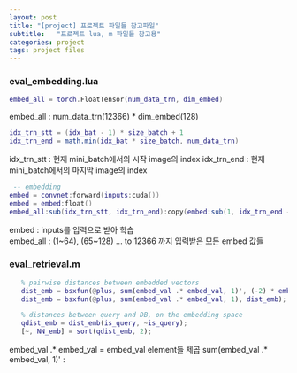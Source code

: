 ```yaml
---
layout: post
title: "[project] 프로젝트 파일들 참고파일"
subtitle:   "프로젝트 lua, m 파일들 참고용"
categories: project
tags: project files
---
```


### eval_embedding.lua

```lua
embed_all = torch.FloatTensor(num_data_trn, dim_embed)
 ```
embed_all : num_data_trn(12366) * dim_embed(128)

```lua
idx_trn_stt = (idx_bat - 1) * size_batch + 1
idx_trn_end = math.min(idx_bat * size_batch, num_data_trn)
```

idx_trn_stt : 현재 mini_batch에서의 시작 image의 index
idx_trn_end : 현재 mini_batch에서의 마지막 image의 index


```lua
 -- embedding
embed = convnet:forward(inputs:cuda())
embed = embed:float()
embed_all:sub(idx_trn_stt, idx_trn_end):copy(embed:sub(1, idx_trn_end - idx_trn_stt + 1))
```
embed : inputs를 입력으로 받아 학습 <br />
embed_all : (1~64), (65~128) ... to 12366 까지 입력받은
모든 embed 값들



### eval_retrieval.m

```Matlab
   % pairwise distances between embedded vectors
   dist_emb = bsxfun(@plus, sum(embed_val .* embed_val, 1)', (-2) * embed_val' * embed_val);
   dist_emb = bsxfun(@plus, sum(embed_val .* embed_val, 1), dist_emb);

   % distances between query and DB, on the embedding space
   qdist_emb = dist_emb(is_query, ~is_query);
   [~, NN_emb] = sort(qdist_emb, 2);
```

embed_val .* embed_val = embed_val element들 제곱
sum(embed_val .* embed_val, 1)' : 